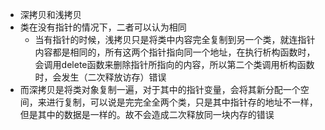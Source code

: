 * 深拷贝和浅拷贝
* 类在没有指针的情况下，二者可以认为相同
  * 当有指针的时候，浅拷贝只是将类中内容完全复制到另一个类，就连指针内容都是相同的，所有这两个指针指向同一个地址，在执行析构函数时，会调用delete函数来删除指针所指向的内容，所以第二个类调用析构函数时，会发生（二次释放访存）错误
* 而深拷贝是将类对象复制一遍，对于其中的指针变量，会将其新分配一个空间，来进行复制，可以说是完完全全两个类，只是其中指针存的地址不一样，但是其中的数据是一样的。故不会造成二次释放同一块内存的错误